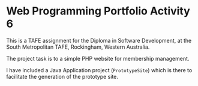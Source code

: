 
# Web Programming Portfolio Activity 6
This is a TAFE assignment for the Diploma in Software Development, at the South Metropolitan TAFE,
Rockingham, Western Australia.

The project task is to a simple PHP website for membership management.

I have included a Java Application project (`PrototypeSite`) which is there to facilitate the generation 
of the prototype site.

